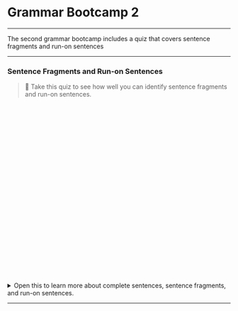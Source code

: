 # Grammar Bootcamp 2

---

The second grammar bootcamp includes a quiz that covers sentence fragments and run-on sentences

---


### Sentence Fragments and Run-on Sentences

> 📝 Take this quiz to see how well you can identify sentence fragments and run-on sentences.

<div data-tf-widget="cNnmW6Tv" data-tf-iframe-props="title=Fragments Run Ons" data-tf-medium="snippet" style="width:100%;height:400px;"></div><script src="//embed.typeform.com/next/embed.js"></script>

<details> 
    
<summary> Open this to learn more about complete sentences, sentence fragments, and run-on sentences.</summary>
    
    - 📺 [Sentences, Fragments, Run-Ons](https://www.youtube.com/watch?v=GJZzAaexLd4)
    
    - 📖 [Writing for Success - [Chapter 2.1 Sentence Writing](https://open.lib.umn.edu/writingforsuccess/chapter/2-1-sentence-writing/)
    
    - 📖 [Avoiding Fragments](https://webapps.towson.edu/ows/moduleFRAG.aspx)
    
</details>

---
